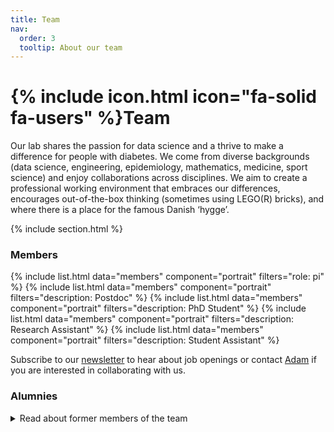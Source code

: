 ```yaml
---
title: Team
nav:
  order: 3
  tooltip: About our team
---
```


# {% include icon.html icon="fa-solid fa-users" %}Team

Our lab shares the passion for data science and a thrive to make a difference for people with diabetes. We come from diverse backgrounds (data science, engineering, epidemiology, mathematics, medicine, sport science) and enjoy collaborations across disciplines. We aim to create a professional working environment that embraces our differences, encourages out-of-the-box thinking (sometimes using LEGO(R) bricks), and where there is a place for the famous Danish ‘hygge’.

{% include section.html %}

### Members

{% include list.html data="members" component="portrait" filters="role: pi" %}
{% include list.html data="members" component="portrait" filters="description: Postdoc" %}
{% include list.html data="members" component="portrait" filters="description: PhD Student" %}
{% include list.html data="members" component="portrait" filters="description: Research Assistant" %}
{% include list.html data="members" component="portrait" filters="description: Student Assistant" %}

Subscribe to our [newsletter](https://mailchi.mp/rm/hulman-lab-newsletter) to hear about job openings or contact [Adam](mailto:adahul@rm.dk) if you are interested in collaborating with us.

### Alumnies
<details style="text-align: left;">
<summary>Read about former members of the team</summary>
<br><br>

<b>Benjamin Lebiecka-Johansen</b><br><br>
{%
  include figure.html
  image="images/benjamin-lebiecka-johansen.jpg"
%}

[Benjamin](https://www.linkedin.com/in/johansenbenjamin/) was a postdoctoral researcher at Steno Diabetes Center Aarhus from [X-Y], where he applied his engineering skills to develop digital solutions for health care. He has a PhD in Human-Computer Interaction from DTU Compute, where he used ubiquitous computing, data mining and machine learning to enhance hearing health care and user experience. At the Hulman Lab, Benjamin oversees the technical infrastructure, collaborates with external partners, mentors undergraduate and PhD students, and bridges the gap between clinicians and machine learning researchers. He also leads innovation sprints and projects that aim to deliver tangible outcomes. Benjamin is now a machine learning engineer at [Neurospace](https://neurospace.io/).
<br><br>

{% include section.html %}

